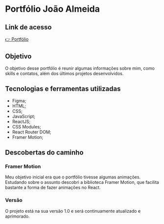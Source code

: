 <h1>Portfólio João Almeida</h1>

<h2>Link de acesso</h2>

<a href="https://portifolio-joaoalmeida.netlify.app/">👉 Portfólio</a>

<h2>Objetivo</h2>

<p>O objetivo desse portfólio é reunir algumas informações sobre mim, como skills e contatos, além dos últimos projetos desenvolvidos.</p>

<h2>Tecnologias e ferramentas utilizadas</h2>

<ul>
<li>Figma;</li>
<li>HTML;</li>
<li>CSS;</li>
<li>JavaScript;</li>
<li>ReactJS;</li>
<li>CSS Modules;</li>
<li>React Router DOM;</li>
<li>Framer Motion;</li>
</ul>

<h2>Descobertas do caminho</h2>

<h3>Framer Motion</h3>
<p>Meu objetivo inicial era que o portfólio tivesse algumas animações. Estudando sobre o assunto descobri a biblioteca Framer Motion, que facilita bastante a forma de fazer animações no React.</p>

<h3>Versão</h3>

<p>O projeto está na sua versão 1.0 e será continuamente atualizado e aprimorado.</p>